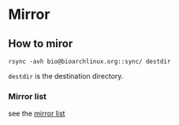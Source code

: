 # Mirror

## How to miror

```
rsync -avh bio@bioarchlinux.org::sync/ destdir
```

`destdir` is the destination directory.

### Mirror list

see the [mirror list](./mirrorlist.bio)
